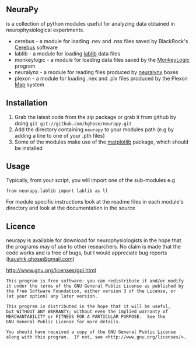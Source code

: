 NeuraPy
-------
is a collection of python modules useful for analyzing data obtained in neurophysiological experiments.

* cerebus - a module for loading .nev and .nsx files saved by BlackRock's [Cerebus][cb] software
* lablib - a module for loading [lablib][lablib] data files
* monkeylogic - a module for loading data files saved by the [MonkeyLogic][ml] program
* neuralynx - a module for reading files produced by [neuralynx][nl] boxes
* plexon - a module for loading .nex and .plx files produced by the Plexon [Map][map] system

[lablib]: http://maunsell.med.harvard.edu/software.html
[ml]: http://www.monkeylogic.net/
[cb]: http://www.blackrockmicro.com/content.aspx?id=13
[map]: http://www.plexon.com/product/Multichannel_Acquisition_Processor__MAP__.html
[nl]: http://neuralynx.com/products/digital_data_acquisition_systems/

Installation
------------
1. Grab the latest code from the zip package or grab it from github by doing `git git://github.com/kghose/neurapy.git`
2. Add the directory containing `neurapy` to your modules path (e.g by adding a line to one of your .pth files)
3. Some of the modules make use of the [matplotlib][mat] package, which should be installed

[mat]: http://matplotlib.sourceforge.net/

Usage
-----

Typically, from your script, you will import one of the sub-modules e.g

`from neurapy.lablib import lablib as ll`

For module specific instructions look at the readme files in each module's directory and
look at the documentation in the source

Licence
-------
neurapy is available for download for neurophysiologists in the hope that the programs may of use to other researchers.
No claim is made that the code works and is free of bugs, but I would appreciate bug reports (kaushik.ghose@gmail.com)

http://www.gnu.org/licenses/gpl.html

    This program is free software: you can redistribute it and/or modify
    it under the terms of the GNU General Public License as published by
    the Free Software Foundation, either version 3 of the License, or
    (at your option) any later version.

    This program is distributed in the hope that it will be useful,
    but WITHOUT ANY WARRANTY; without even the implied warranty of
    MERCHANTABILITY or FITNESS FOR A PARTICULAR PURPOSE.  See the
    GNU General Public License for more details.

    You should have received a copy of the GNU General Public License
    along with this program.  If not, see <http://www.gnu.org/licenses/>.

